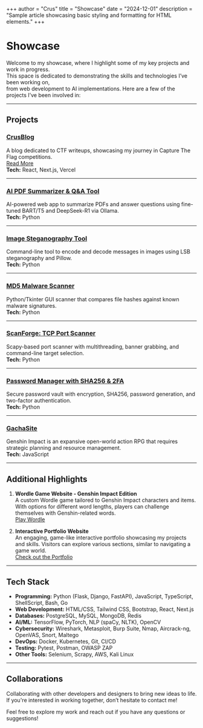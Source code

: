 +++
author = "Crus"
title = "Showcase"
date = "2024-12-01"
description = "Sample article showcasing basic styling and formatting for HTML elements."
+++

# Showcase

Welcome to my showcase, where I highlight some of my key projects and work in progress.  
This space is dedicated to demonstrating the skills and technologies I’ve been working on,  
from web development to AI implementations. Here are a few of the projects I’ve been involved in:

---

## Projects

### [CrusBlog](https://crusblog.vercel.app)  
A blog dedicated to CTF writeups, showcasing my journey in Capture The Flag competitions.  
[Read More](https://crusblog.vercel.app/posts/blog-1-first-blog-cicd-pipeline/)  
**Tech:** React, Next.js, Vercel  

---

### [AI PDF Summarizer & Q&A Tool](https://github.com/CRUSVEDER/pdf_sum_tool)  
AI-powered web app to summarize PDFs and answer questions using fine-tuned BART/T5 and DeepSeek-R1 via Ollama.  
**Tech:** Python  

---

### [Image Steganography Tool](https://github.com/CRUSVEDER/Image-Steganography-Tool)  
Command-line tool to encode and decode messages in images using LSB steganography and Pillow.  
**Tech:** Python  

---

### [MD5 Malware Scanner](https://github.com/CRUSVEDER/Malware-Scanner)  
Python/Tkinter GUI scanner that compares file hashes against known malware signatures.  
**Tech:** Python  

---

### [ScanForge: TCP Port Scanner](https://github.com/CRUSVEDER/ScanForge-Advanced-TCP-Port-Scanner)  
Scapy-based port scanner with multithreading, banner grabbing, and command-line target selection.  
**Tech:** Python  

---

### [Password Manager with SHA256 & 2FA](https://github.com/CRUSVEDER/PasswordManager)  
Secure password vault with encryption, SHA256, password generation, and two-factor authentication.  
**Tech:** Python  

---

### [GachaSite](https://gacha-site.vercel.app/)   
Genshin Impact is an expansive open-world action RPG that requires strategic planning and resource management.  
**Tech:** JavaScript  

---

## Additional Highlights

1. **Wordle Game Website - Genshin Impact Edition**  
   A custom Wordle game tailored to Genshin Impact characters and items. With options for different word lengths, players can challenge themselves with Genshin-related words.  
   [Play Wordle](#)

2. **Interactive Portfolio Website**  
   An engaging, game-like interactive portfolio showcasing my projects and skills. Visitors can explore various sections, similar to navigating a game world.  
   [Check out the Portfolio](#)

---

## Tech Stack

- **Programming:** Python (Flask, Django, FastAPI), JavaScript, TypeScript, ShellScript, Bash, Go  
- **Web Development:** HTML/CSS, Tailwind CSS, Bootstrap, React, Next.js  
- **Databases:** PostgreSQL, MySQL, MongoDB, Redis  
- **AI/ML:** TensorFlow, PyTorch, NLP (spaCy, NLTK), OpenCV  
- **Cybersecurity:** Wireshark, Metasploit, Burp Suite, Nmap, Aircrack-ng, OpenVAS, Snort, Maltego  
- **DevOps:** Docker, Kubernetes, Git, CI/CD  
- **Testing:** Pytest, Postman, OWASP ZAP  
- **Other Tools:** Selenium, Scrapy, AWS, Kali Linux  

---

## Collaborations

Collaborating with other developers and designers to bring new ideas to life.  
If you're interested in working together, don’t hesitate to contact me!  

Feel free to explore my work and reach out if you have any questions or suggestions!